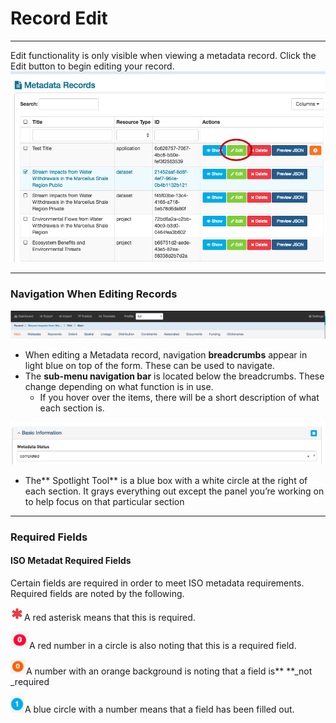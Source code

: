 # Record Edit

---

Edit functionality is only visible when viewing a metadata record. Click the Edit button to begin editing your record.![](/assets/edit_button.png)

---

### Navigation When Editing Records

![](/assets/high_level.png)

* When editing a Metadata record, navigation **breadcrumbs** appear in light blue on top of the form. These can be used to navigate. 
* The **sub-menu navigation bar** is located below the breadcrumbs.  These change depending on what function is in use.
  * If you hover over the items, there will be a short description of what each section is.

![](/assets/spotlight_tool.png)

* The** Spotlight Tool** is a blue box with a white circle at the right of each section.  It grays everything out except the panel you’re working on to help focus on that particular section

---

### **Required Fields**

#### ISO Metadat Required Fields

Certain fields are required in order to meet ISO metadata requirements. Required fields are noted by the following.

![](/assets/red_asterisk.png)A red asterisk means that this is required.

![](/assets/red_number.png)A red number in a circle is also noting that this is a required field.

![](/assets/orange_ast.png)A number with an orange background is noting that a field is** **\_not \_required

![](/assets/blue_number.png)A blue circle with a number means that a field has been filled out.

